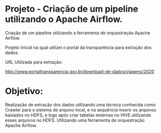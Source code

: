# Projeto - Criação de um pipeline utilizando o Apache Airflow.
Criação de um pipeline utilizando a ferramenta de orquestração Apache Airflow.

Projeto inicial na qual utilizei o portal da transparência para extração dos dados:

URL Utilizada para extração:

http://www.portaltransparencia.gov.br/download-de-dados/viagens/2020

# Objetivo:

Realização de extração dos dados utilizando uma técnica conhecida como Crawler para o sistema
de arquivo local, e na sequência inserir os arquivos baixados no HDFS, e logo após criar
tabelas externas no HIVE utilizando esses arquivos no HDFS. Utilizando uma ferramenta de
orquestração Apache Airflow.

